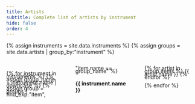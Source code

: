 ```yaml
---
title: Artists
subtitle: Complete list of artists by instrument
hide: false
order: 4
---
```


<style>

.div-columns {
   columns:     100px 3;
   column-gap:  45px;
   font-size:   14px; 
   height:      2000px; 
}
  
.div-columns p {
   line-height: 8px;   /* within paragraph */
   &:not(:last-child)  {
      margin-bottom: 4px;
   }
}

.div-columns div {
   display: inline-block;
}

</style>

{% assign instruments = site.data.instruments %}
{% assign groups = site.data.artists | group_by:"instrument" %}

<br/>

<div class="div-columns" markdown="1">

{% for instrument in instruments %}
{% assign group_name = instrument.name | downcase %}
{% assign group = groups | find_exp:"item", "item.name == group_name" %}

#### {{ instrument.name }}
{% for artist in group.items %}
{{ artist.name }}
{% endfor %}

{% endfor %}

</div>
